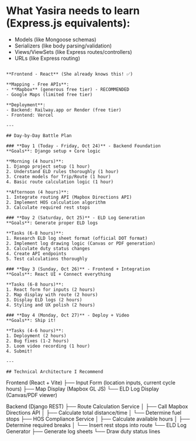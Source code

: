 # What Yasira needs to learn (Express.js equivalents):

- Models (like Mongoose schemas)
- Serializers (like body parsing/validation)
- Views/ViewSets (like Express routes/controllers)
- URLs (like Express routing)

```

**Frontend - React** (She already knows this! ✅)

**Mapping - Free APIs**:
- **Mapbox** (generous free tier) - RECOMMENDED
- Google Maps (limited free tier)

**Deployment**:
- Backend: Railway.app or Render (free tier)
- Frontend: Vercel

---

## Day-by-Day Battle Plan

### **Day 1 (Today - Friday, Oct 24)** - Backend Foundation
**Goals**: Django setup + Core logic

**Morning (4 hours)**:
1. Django project setup (1 hour)
2. Understand ELD rules thoroughly (1 hour)
3. Create models for Trip/Route (1 hour)
4. Basic route calculation logic (1 hour)

**Afternoon (4 hours)**:
1. Integrate routing API (Mapbox Directions API)
2. Implement HOS calculation algorithm
3. Calculate required rest stops

### **Day 2 (Saturday, Oct 25)** - ELD Log Generation
**Goals**: Generate proper ELD logs

**Tasks (6-8 hours)**:
1. Research ELD log sheet format (official DOT format)
2. Implement log drawing logic (Canvas or PDF generation)
3. Calculate duty status changes
4. Create API endpoints
5. Test calculations thoroughly

### **Day 3 (Sunday, Oct 26)** - Frontend + Integration
**Goals**: React UI + Connect everything

**Tasks (6-8 hours)**:
1. React form for inputs (2 hours)
2. Map display with route (2 hours)
3. Display ELD logs (2 hours)
4. Styling and UX polish (2 hours)

### **Day 4 (Monday, Oct 27)** - Deploy + Video
**Goals**: Ship it!

**Tasks (4-6 hours)**:
1. Deployment (2 hours)
2. Bug fixes (1-2 hours)
3. Loom video recording (1 hour)
4. Submit!

---

## Technical Architecture I Recommend
```

Frontend (React + Vite)
├── Input Form (location inputs, current cycle hours)
├── Map Display (Mapbox GL JS)
└── ELD Log Display (Canvas/PDF viewer)

Backend (Django REST)
├── Route Calculation Service
│ ├── Call Mapbox Directions API
│ ├── Calculate total distance/time
│ └── Determine fuel stops
├── HOS Compliance Service
│ ├── Calculate available hours
│ ├── Determine required breaks
│ └── Insert rest stops into route
└── ELD Log Generator
├── Generate log sheets
└── Draw duty status lines
